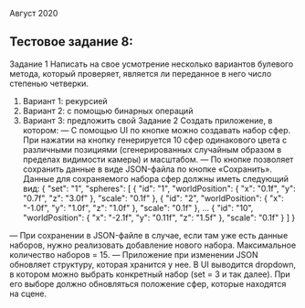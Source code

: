 Август 2020
## Тестовое задание 8:

Задание 1
Написать на свое усмотрение несколько вариантов булевого метода, который проверяет, является ли переданное в него число степенью четверки.
1.	Вариант 1: рекурсией
2.	Вариант 2: с помощью бинарных операций
3.	Вариант 3: предложить свой
Задание 2
Создать приложение, в котором:
— С помощью UI по кнопке можно создавать набор сфер. При нажатии на кнопку генерируется 10 сфер одинакового цвета с различными позициями (сгенерированных случайным образом в пределах видимости камеры) и масштабом.
— По кнопке позволяет сохранить данные в виде JSON-файла по кнопке «Сохранить». Данные для сохраняемого набора сфер должны иметь следующий вид:	
{
    "set": "1",
    "spheres":
    [
        {
            "id": "1",
            "worldPosition":
            {
                "x": "0.1f",
                "y": "0.7f",
                "z": "3.0f"
            },
            "scale": "0.1f"
        },
        {
            "id": "2",
            "worldPosition":
            {
                "x": "-1.0f",
                "y": "1.0f",
                "z": "1.0f"
            },
            "scale": "0.1f"
        },
        ...
        {
            "id": "10",
            "worldPosition":
            {
                "x": "-2.1f",
                "y": "0.11f",
                "z": "1.5f"
            },
            "scale": "0.1f"
        }
    ]
}

— При сохранении в JSON-файле в случае, если там уже есть данные наборов, нужно реализовать добавление нового набора. Максимальное количество наборов = 15. 
— Приложение при изменении JSON обновляет структуру, которая хранится у нее. В UI выводится dropdown, в котором можно выбрать конкретный набор (set = 3 и так далее). При его выборе должно обновляться положение сфер, которые находятся на сцене.
